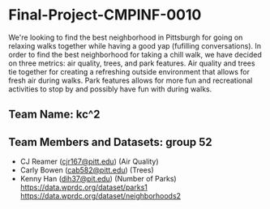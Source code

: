 # Final-Project-CMPINF-0010

We're looking to find the best neighborhood in Pittsburgh for going on relaxing walks together while having a good yap (fufilling conversations). In order to find the best neighborhood for taking a chill walk, we have decided on three metrics: air quality, trees, and park features. Air quality and trees tie together for creating a refreshing outside environment that allows for fresh air during walks. Park features allows for more fun and recreational activities to stop by and possibly have fun with during walks.
## Team Name: kc^2
## Team Members and Datasets: group 52
- CJ Reamer (cjr167@pitt.edu) (Air Quality)
- Carly Bowen (cab582@pitt.edu) (Trees)
- Kenny Han (dih37@pit.edu) (Number of Parks)
  https://data.wprdc.org/dataset/parks1
  https://data.wprdc.org/dataset/neighborhoods2

